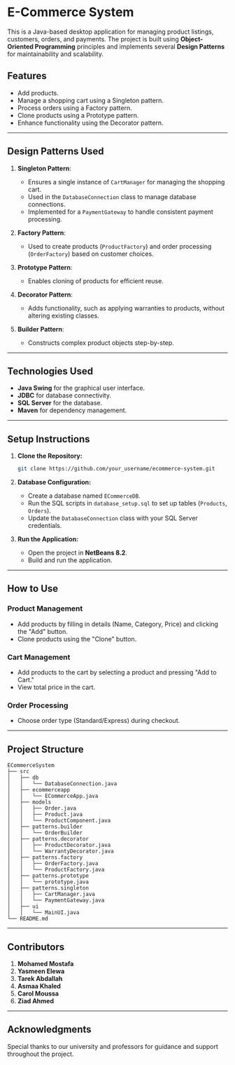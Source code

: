 # E-Commerce System

This is a Java-based desktop application for managing product listings, customers, orders, and payments. The project is built using **Object-Oriented Programming** principles and implements several **Design Patterns** for maintainability and scalability.

## Features

- Add products.
- Manage a shopping cart using a Singleton pattern.
- Process orders using a Factory pattern.
- Clone products using a Prototype pattern.
- Enhance functionality using the Decorator pattern.

---

## Design Patterns Used

1. **Singleton Pattern**:
   - Ensures a single instance of `CartManager` for managing the shopping cart.
   - Used in the `DatabaseConnection` class to manage database connections.
   - Implemented for a `PaymentGateway` to handle consistent payment processing.

2. **Factory Pattern**:
   - Used to create products (`ProductFactory`) and order processing (`OrderFactory`) based on customer choices.

3. **Prototype Pattern**:
   - Enables cloning of products for efficient reuse.

4. **Decorator Pattern**:
   - Adds functionality, such as applying warranties to products, without altering existing classes.

5. **Builder Pattern**:
   - Constructs complex product objects step-by-step.

---

## Technologies Used

- **Java Swing** for the graphical user interface.
- **JDBC** for database connectivity.
- **SQL Server** for the database.
- **Maven** for dependency management.

---

## Setup Instructions

1. **Clone the Repository:**
   ```bash
   git clone https://github.com/your_username/ecommerce-system.git
   ```

2. **Database Configuration:**
   - Create a database named `ECommerceDB`.
   - Run the SQL scripts in `database_setup.sql` to set up tables (`Products`, `Orders`).
   - Update the `DatabaseConnection` class with your SQL Server credentials.

3. **Run the Application:**
   - Open the project in **NetBeans 8.2**.
   - Build and run the application.

---

## How to Use

### **Product Management**
- Add products by filling in details (Name, Category, Price) and clicking the "Add" button.
- Clone products using the "Clone" button.

### **Cart Management**
- Add products to the cart by selecting a product and pressing "Add to Cart."
- View total price in the cart.

### **Order Processing**
- Choose order type (Standard/Express) during checkout.

---

## Project Structure

```
ECommerceSystem
├── src
│   ├── db
│   │   └── DatabaseConnection.java
│   ├── ecommerceapp
│   │   └── ECommerceApp.java
│   ├── models
│   │   ├── Order.java
│   │   ├── Product.java
│   │   └── ProductComponent.java
│   ├── patterns.builder
│   │   └── OrderBuilder
│   ├── patterns.decorator
│   │   ├── ProductDecorator.java
│   │   └── WarrantyDecorator.java
│   ├── patterns.factory
│   │   ├── OrderFactory.java
│   │   └── ProductFactory.java
│   ├── patterns.prototype
│   │   └── prototype.java
│   ├── patterns.singleton
│   │   ├── CartManager.java
│   │   └── PaymentGateway.java
│   ├── ui
│   │   └── MainUI.java
└── README.md
```

---

## Contributors

1. **Mohamed Mostafa**
2. **Yasmeen Elewa** 
3. **Tarek Abdallah**
4. **Asmaa Khaled** 
5. **Carol Moussa**
6. **Ziad Ahmed**

---


## Acknowledgments

Special thanks to our university and professors for guidance and support throughout the project.

